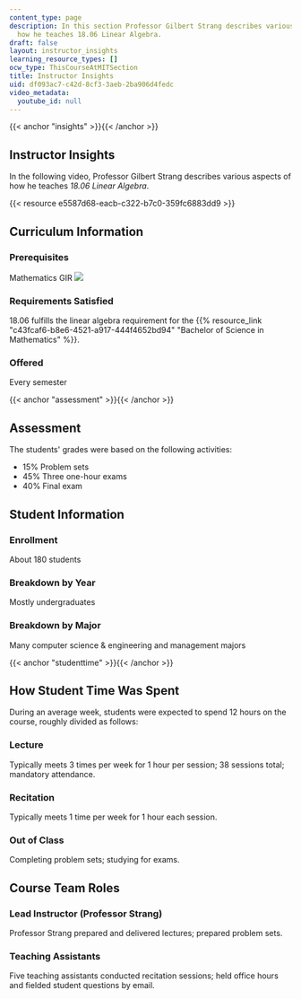 ```yaml
---
content_type: page
description: In this section Professor Gilbert Strang describes various aspects of
  how he teaches 18.06 Linear Algebra.
draft: false
layout: instructor_insights
learning_resource_types: []
ocw_type: ThisCourseAtMITSection
title: Instructor Insights
uid: df093ac7-c42d-8cf3-3aeb-2ba906d4fedc
video_metadata:
  youtube_id: null
---
```

{{< anchor "insights" >}}{{< /anchor >}}

## Instructor Insights

In the following video, Professor Gilbert Strang describes various aspects of how he teaches _18.06 Linear Algebra_.

{{< resource e5587d68-eacb-c322-b7c0-359fc6883dd9 >}}

## Curriculum Information

### Prerequisites

Mathematics GIR ![](/images/educator/icon-question-gir.png)

### Requirements Satisfied

18.06 fulfills the linear algebra requirement for the {{% resource_link "c43fcaf6-b8e6-4521-a917-444f4652bd94" "Bachelor of Science in Mathematics" %}}.

### Offered

Every semester

{{< anchor "assessment" >}}{{< /anchor >}}

## Assessment

The students' grades were based on the following activities:

- 15% Problem sets
- 45% Three one-hour exams
- 40% Final exam

## Student Information

### Enrollment

About 180 students

### Breakdown by Year

Mostly undergraduates

### Breakdown by Major

Many computer science & engineering and management majors

{{< anchor "studenttime" >}}{{< /anchor >}}

## How Student Time Was Spent

During an average week, students were expected to spend 12 hours on the course, roughly divided as follows:

### Lecture

Typically meets 3 times per week for 1 hour per session; 38 sessions total; mandatory attendance.

### Recitation

Typically meets 1 time per week for 1 hour each session.

### Out of Class

Completing problem sets; studying for exams.

## Course Team Roles

### Lead Instructor (Professor Strang)

Professor Strang prepared and delivered lectures; prepared problem sets.

### Teaching Assistants 

Five teaching assistants conducted recitation sessions; held office hours and fielded student questions by email.